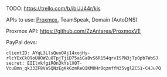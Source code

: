 TODO: https://trello.com/b/ibiJJ44r/kis

APIs to use: [Proxmox](https://pve.proxmox.com/wiki/Proxmox_VE_API), TeamSpeak, Domain (AutoDNS)

Proxmox API: https://github.com/ZzAntares/ProxmoxVE

PayPal devs: 
````
clientID: AYqL3LlsQuoOAj14xojHy-rlcYExCkO9oUUOWZu8TpjTjiD75aiGaBvS6R154qrvISPN3jTpOpb7WoSJ
secret: EIIlvkfgiROn3kYslXOT-VcuBmn_qk33ZF8VaSQNzEgKkGzmReQIKM0Hr0qzmffN35vglZC51-C4Ju7Q
````